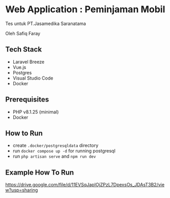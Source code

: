 # Web Application : Peminjaman Mobil
Tes untuk PT.Jasamedika Saranatama

Oleh Safiq Faray

## Tech Stack
- Laravel Breeze
- Vue.js
- Postgres
- Visual Studio Code
- Docker

## Prerequisites
- PHP v8.1.25 (minimal)
- Docker
## How to Run
- create `.docker/postgresqldata` directory
- run `docker compose up -d` for running postgresql
- run `php artisan serve` and `npm run dev`

## Example How To Run
https://drive.google.com/file/d/11EVSqJapIOjZPzL7DpexsOs_JDAsT3B2/view?usp=sharing 